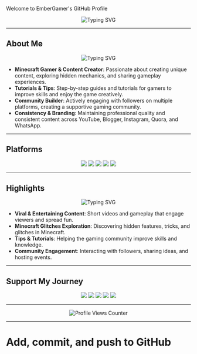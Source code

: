 Welcome to EmberGamer's GitHub Profile

<p align='center'>
<img src='https://readme-typing-svg.herokuapp.com?size=32&duration=4500&color=00FFFF&center=true&vCenter=true&width=650&lines=Minecraft+Gamer+%26+Content+Creator;Exploring+Glitches+%26+Creative+Builds;YouTuber+%7C+Blogger+%7C+Community+Builder;Always+Creating+New+Adventures' alt='Typing SVG'/>
</p>

---

## About Me

<p align='center'>
<img src='https://readme-typing-svg.herokuapp.com?size=26&duration=3500&color=7CFC00&center=true&vCenter=true&width=700&lines=I+Share+Tutorials+%26+Gameplay;Creating+Funny+Shorts+%26+Viral+Videos;Building+a+Strong+Gaming+Community;Consistent+Branding+Across+Platforms' alt='Typing SVG'/>
</p>

- **Minecraft Gamer & Content Creator**: Passionate about creating unique content, exploring hidden mechanics, and sharing gameplay experiences.  
- **Tutorials & Tips**: Step-by-step guides and tutorials for gamers to improve skills and enjoy the game creatively.  
- **Community Builder**: Actively engaging with followers on multiple platforms, creating a supportive gaming community.  
- **Consistency & Branding**: Maintaining professional quality and consistent content across YouTube, Blogger, Instagram, Quora, and WhatsApp.  

---

## Platforms

<p align='center'>
<a href='https://youtube.com/@embergamer-13'><img src='https://img.shields.io/badge/YouTube-Subscribe-ff0000?style=for-the-badge&logo=youtube&logoColor=white'/></a>
<a href='https://www.instagram.com/ember_gamer'><img src='https://img.shields.io/badge/Instagram-Follow-ff007f?style=for-the-badge&logo=instagram&logoColor=white'/></a>
<a href='https://embergamer.blogspot.com'><img src='https://img.shields.io/badge/Blogger-Visit-ff8c00?style=for-the-badge&logo=blogger&logoColor=white'/></a>
<a href='https://www.quora.com/profile/EmberGamer'><img src='https://img.shields.io/badge/Quora-Profile-800000?style=for-the-badge&logo=quora&logoColor=white'/></a>
<a href='https://whatsapp.com/channel/0029VbAtI4WFcow21yAtBS06'><img src='https://img.shields.io/badge/WhatsApp-Join-87CEFA?style=for-the-badge&logo=whatsapp&logoColor=white'/></a>
</p>

---

## Highlights

<p align='center'>
<img src='https://readme-typing-svg.herokuapp.com?size=24&duration=3500&color=00FFFF&center=true&vCenter=true&width=700&lines=Creating+Viral+Shorts;Exploring+Minecraft+Glitches;Sharing+Tips+and+Tricks;Engaging+With+Community' alt='Typing SVG'/>
</p>

- **Viral & Entertaining Content**: Short videos and gameplay that engage viewers and spread fun.  
- **Minecraft Glitches Exploration**: Discovering hidden features, tricks, and glitches in Minecraft.  
- **Tips & Tutorials**: Helping the gaming community improve skills and knowledge.  
- **Community Engagement**: Interacting with followers, sharing ideas, and hosting events.  

---

## Support My Journey

<p align='center'>
<a href='https://youtube.com/@embergamer-13'><img src='https://img.shields.io/badge/Subscribe-YouTube-ff0000?style=for-the-badge&logo=youtube&logoColor=white'/></a>
<a href='https://www.instagram.com/ember_gamer'><img src='https://img.shields.io/badge/Follow-Instagram-ff007f?style=for-the-badge&logo=instagram&logoColor=white'/></a>
<a href='https://embergamer.blogspot.com'><img src='https://img.shields.io/badge/Visit-Blogger-ff8c00?style=for-the-badge&logo=blogger&logoColor=white'/></a>
<a href='https://www.quora.com/profile/EmberGamer'><img src='https://img.shields.io/badge/Profile-Quora-800000?style=for-the-badge&logo=quora&logoColor=white'/></a>
<a href='https://whatsapp.com/channel/0029VbAtI4WFcow21yAtBS06'><img src='https://img.shields.io/badge/Join-WhatsApp-87CEFA?style=for-the-badge&logo=whatsapp&logoColor=white'/></a>
</p>

---

<p align='center'>
<img src='https://komarev.com/ghpvc/?username=OfficialEmberGamer&style=for-the-badge&color=00FFFF' alt='Profile Views Counter'/>
</p>

---



# Add, commit, and push to GitHub

